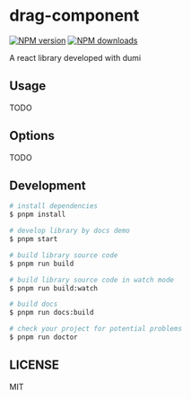 # drag-component

[![NPM version](https://img.shields.io/npm/v/drag-component.svg?style=flat)](https://npmjs.org/package/drag-component)
[![NPM downloads](http://img.shields.io/npm/dm/drag-component.svg?style=flat)](https://npmjs.org/package/drag-component)

A react library developed with dumi

## Usage

TODO

## Options

TODO

## Development

```bash
# install dependencies
$ pnpm install

# develop library by docs demo
$ pnpm start

# build library source code
$ pnpm run build

# build library source code in watch mode
$ pnpm run build:watch

# build docs
$ pnpm run docs:build

# check your project for potential problems
$ pnpm run doctor
```

## LICENSE

MIT
